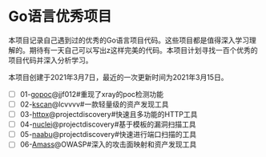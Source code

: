 # Go语言优秀项目
本项目记录自己遇到过的优秀的Go语言项目代码。这些项目都是值得深入学习理解的。期待有一天自己可以写出z这样完美的代码。本项目计划寻找一百个优秀的项目代码并深入分析学习。

本项目创建于2021年3月7日，最近的一次更新时间为2021年3月15日。

- [ ] 01-[gopoc](https://github.com/jjf012/gopoc)@jjf012#重现了xray的poc检测功能
- [ ] 02-[kscan](https://github.com/lcvvvv/kscan)@lcvvvv#一款轻量级的资产发现工具
- [ ] 03-[httpx](https://github.com/projectdiscovery/httpx)@projectdiscovery#快速且多功能的HTTP工具
- [ ] 04-[nuclei](https://github.com/projectdiscovery/nuclei)@projectdiscovery#基于模板的漏洞扫描工具
- [ ] 05-[naabu](https://github.com/projectdiscovery/naabu)@projectdiscovery#快速进行端口扫描的工具
- [ ] 06-[Amass](https://github.com/OWASP/Amass)@OWASP#深入的攻击面映射和资产发现工具
